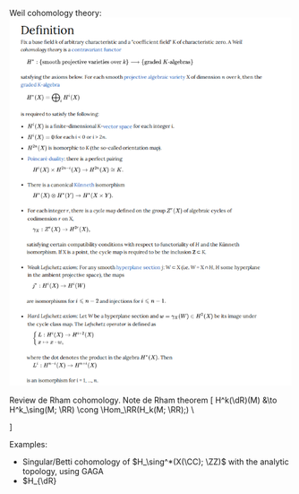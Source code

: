 Weil cohomology theory:
![](../../attachments/Pasted%20image%2020210704000947.png)

Review de Rham cohomology.
Note de Rham theorem
\[
H^k(\dR)(M) &\to H^k_\sing(M; \RR) \cong \Hom_\RR(H_k(M; \RR);) \\

\]

Examples:

- Singular/Betti cohomology of $H_\sing^*(X(\CC); \ZZ)$ with the analytic topology, using GAGA
- $H_{\dR}